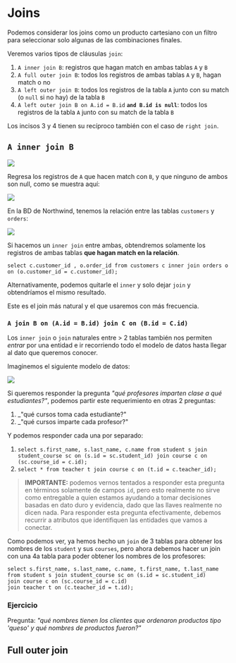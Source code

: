 # Joins

Podemos considerar los joins como un producto cartesiano con un filtro para seleccionar solo algunas de las combinaciones finales.

Veremos varios tipos de cláusulas `join`:

1. `A inner join B`: registros que hagan match en ambas tablas `A` y `B`
2. `A full outer join B`: todos los registros de ambas tablas `A` y `B`, hagan match o no
3. `A left outer join B`: todos los registros de la tabla `A` junto con su match (o `null` si no hay) de la tabla `B`
4. `A left outer join B on A.id = B.id` **`and B.id is null`**: todos los registros de la tabla `A` junto con su match de la tabla `B`

Los incisos 3 y 4 tienen su recíproco también con el caso de `right join`.

## `A inner join B`
![](https://blog.codinghorror.com/content/images/uploads/2007/10/6a0120a85dcdae970b012877702708970c-pi.png)

Regresa los registros de `A` que hacen match con `B`, y que ninguno de ambos son null, como se muestra aquí:

![](https://imgur.com/HQHxFxP.png)

En la BD de Northwind, tenemos la relación entre las tablas `customers` y `orders`:

![](https://i.imgur.com/jsv4dK3.png)

Si hacemos un `inner join` entre ambas, obtendremos solamente los registros de ambas tablas **que hagan match en la relación**.

`select c.customer_id , o.order_id from customers c inner join orders o on (o.customer_id = c.customer_id);`

Alternativamente, podemos quitarle el `inner` y solo dejar `join` y obtendríamos el mismo resultado.

Este es el join más natural y el que usaremos con más frecuencia.

### `A join B on (A.id = B.id) join C on (B.id = C.id)`

Los `inner join` o `join` naturales entre > 2 tablas también nos permiten _entrar_ por una entidad e ir recorriendo todo el modelo de datos hasta llegar al dato que queremos conocer.

Imaginemos el siguiente modelo de datos:

![](https://i.imgur.com/48oEXrP.png)

Si queremos responder la pregunta _"qué profesores imparten clase a qué estudiantes?"_, podemos partir este requerimiento en otras 2 preguntas:

1. _"qué cursos toma cada estudiante?"
2. _"qué cursos imparte cada profesor?"

Y podemos responder cada una por separado:
1. `select s.first_name, s.last_name, c.name from student s join student_course sc on (s.id = sc.student_id) join course c on (sc.course_id = c.id);`
2. `select * from teacher t join course c on (t.id = c.teacher_id);`

> **IMPORTANTE:** podemos vernos tentados a responder esta pregunta en términos solamente de campos `id`, pero esto realmente no sirve como entregable a quien estamos ayudando a tomar decisiones basadas en dato duro y evidencia, dado que las llaves realmente no dicen nada. Para responder esta pregunta efectivamente, debemos recurrir a atributos que identifiquen las entidades que vamos a conectar.

Como podemos ver, ya hemos hecho un `join` de 3 tablas para obtener los nombres de los `student` y sus `courses`, pero ahora debemos hacer un join con una 4a tabla para poder obtener los nombres de los profesores:

```
select s.first_name, s.last_name, c.name, t.first_name, t.last_name 
from student s join student_course sc on (s.id = sc.student_id) 
join course c on (sc.course_id = c.id) 
join teacher t on (c.teacher_id = t.id);
```

### Ejercicio

Pregunta: _"qué nombres tienen los clientes que ordenaron productos tipo 'queso' y qué nombres de productos fueron?"_

## Full outer join





